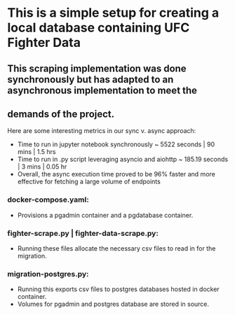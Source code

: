 # This is a simple setup for creating a local database containing UFC Fighter Data

## This scraping implementation was done synchronously but has adapted to an asynchronous implementation to meet the 
## demands of the project.
Here are some interesting metrics in our sync v. async approach:
* Time to run in jupyter notebook synchronously ~ 5522 seconds | 90 mins | 1.5 hrs
* Time to run in .py script leveraging asyncio and aiohttp ~ 185.19 seconds | 3 mins | 0.05 hr
* Overall, the async execution time proved to be 96% faster and more effective for fetching a large volume of endpoints

### **docker-compose.yaml**:
* Provisions a pgadmin container and a pgdatabase container.

### **fighter-scrape.py | fighter-data-scrape.py**:
* Running these files allocate the necessary csv files to read in for the migration.

### **migration-postgres.py**:
* Running this exports csv files to postgres databases hosted in docker container.
* Volumes for pgadmin and postgres database are stored in source. 